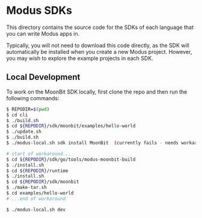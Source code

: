 # Modus SDKs

This directory contains the source code for the SDKs of each language that you can write Modus apps
in.

Typically, you will not need to download this code directly, as the SDK will automatically be
installed when you create a new Modus project. However, you may wish to explore the example projects
in each SDK.

## Local Development

To work on the MoonBit SDK locally, first clone the repo and then run the following commands:

```bash
$ REPODIR=$(pwd)
$ cd cli
$ ./build.sh
$ cd ${REPODIR}/sdk/moonbit/examples/hello-world
$ ./update.sh
$ ./build.sh
$ ./modus-local.sh sdk install MoonBit  (currently fails - needs workaround)

# start of workaround...
$ cd ${REPODIR}/sdk/go/tools/modus-moonbit-build
$ ./install.sh
$ cd ${REPODIR}/runtime
$ ./install.sh
$ cd ${REPODIR}/sdk/moonbit
$ ./make-tar.sh
$ cd examples/hello-world
# ...end of workaround

$ ./modus-local.sh dev
```
